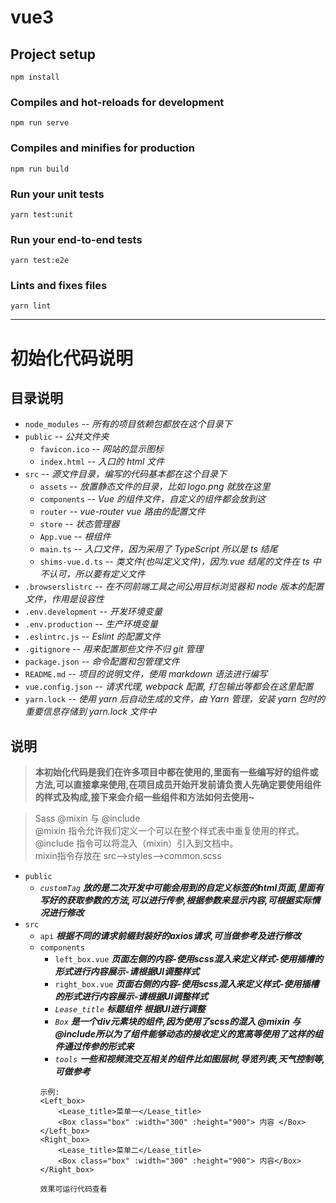 
# vue3

## Project setup

```
npm install
```

### Compiles and hot-reloads for development

```
npm run serve
```

### Compiles and minifies for production

```
npm run build
```

### Run your unit tests

```
yarn test:unit
```

### Run your end-to-end tests

```
yarn test:e2e
```

### Lints and fixes files

```
yarn lint
```

---

# 初始化代码说明

## 目录说明

- `node_modules` -- *所有的项目依赖包都放在这个目录下*
- `public` -- *公共文件夹*
    - `favicon.ico` -- *网站的显示图标*
    - `index.html` -- *入口的 html 文件*
- `src` -- *源文件目录，编写的代码基本都在这个目录下*
    - `assets` -- *放置静态文件的目录，比如 logo.png 就放在这里*
    - `components` -- *Vue 的组件文件，自定义的组件都会放到这*
    - `router` -- *vue-router vue 路由的配置文件*
    - `store` -- *状态管理器*
    - `App.vue` -- *根组件*
    - `main.ts` -- *入口文件，因为采用了 TypeScript 所以是 ts 结尾*
    - `shims-vue.d.ts` -- *类文件(也叫定义文件)，因为.vue 结尾的文件在 ts 中不认可，所以要有定义文件*
- `.browserslistrc` -- *在不同前端工具之间公用目标浏览器和 node 版本的配置文件，作用是设容性*
- `.env.development`  -- *开发环境变量*
- `.env.production`   -- *生产环境变量*
- `.eslintrc.js` -- *Eslint 的配置文件*
- `.gitignore` -- *用来配置那些文件不归 git 管理*
- `package.json` -- *命令配置和包管理文件*
- `README.md`  -- *项目的说明文件，使用 markdown 语法进行编写*
- `vue.config.json` -- *请求代理, webpack 配置, 打包输出等都会在这里配置*
- `yarn.lock` -- *使用 yarn 后自动生成的文件，由 Yarn 管理，安装 yarn 包时的重要信息存储到 yarn.lock 文件中*


## 说明
>**本初始化代码是我们在许多项目中都在使用的,里面有一些编写好的组件或方法,可以直接拿来使用,在项目成员开始开发前请负责人先确定要使用组件的样式及构成,接下来会介绍一些组件和方法如何去使用~**

>Sass @mixin 与 @include<br> @mixin 指令允许我们定义一个可以在整个样式表中重复使用的样式。<br>@include 指令可以将混入（mixin）引入到文档中。<br>mixin指令存放在 src-->styles-->common.scss

- `public`  
    - *`customTag`* ***放的是二次开发中可能会用到的自定义标签的html页面,里面有写好的获取参数的方法,可以进行传参,根据参数来显示内容,可根据实际情况进行修改***
- `src` 
    - `api` ***根据不同的请求前缀封装好的axios请求,可当做参考及进行修改***
    - `components` 
         - `left_box.vue` ***页面左侧的内容-使用scss混入来定义样式-使用插槽的形式进行内容展示-请根据UI调整样式***
        - `right_box.vue` ***页面右侧的内容-使用scss混入来定义样式-使用插槽的形式进行内容展示-请根据UI调整样式***
        - *`Lease_title`* ***标题组件 根据UI进行调整***
        - *`Box`* ***是一个div元素块的组件,因为使用了scss的混入 **@mixin** 与 **@include**所以为了组件能够动态的接收定义的宽高等使用了这样的组件通过传参的形式来*** 
        - *`tools`* ***一些和视频流交互相关的组件比如图层树,导览列表,天气控制等,可做参考***
        ``` 
        示例:
        <Left_box>
            <Lease_title>菜单一</Lease_title>
            <Box class="box" :width="300" :height="900"> 内容 </Box>
        </Left_box>
        <Right_box>
            <Lease_title>菜单二</Lease_title>
            <Box class="box" :width="300" :height="900"> 内容</Box>
        </Right_box>

        效果可运行代码查看
        ```
        


